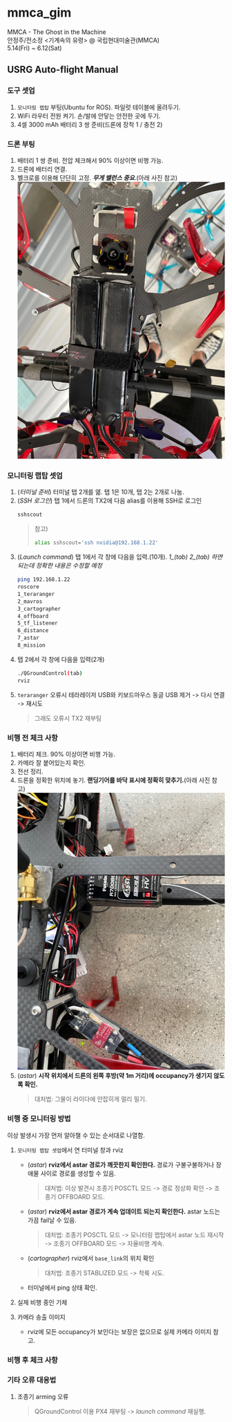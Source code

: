 # mmca_gim

MMCA - The Ghost in the Machine \
안정주/전소정 <기계속의 유령> @ 국립현대미술관(MMCA) \
5.14(Fri) ~ 6.12(Sat)


## USRG Auto-flight Manual

### 도구 셋업
1. `모니터링 랩탑` 부팅(Ubuntu for ROS). 파일럿 테이블에 올려두기.
2. WiFi 라우터 전원 켜기. 손/발에 안닿는 안전한 곳에 두기.
3. 4셀 3000 mAh 배터리 3 쌍 준비(드론에 장착 1 / 충전 2)

### 드론 부팅
1. 배터리 1 쌍 준비. 전압 체크해서 90% 이상이면 비행 가능.
3. 드론에 배터리 연결.
4. 벨크로를 이용해 단단히 고정. ***무게 밸런스 중요***.(아래 사진 참고) ![battery](./img/mmca_battery_align.jpg)


### 모니터링 랩탑 셋업
1. (*터미널 준비*) 터미널 탭 2개를 엶. 탭 1은 10개, 탭 2는 2개로 나눔.
2. (*SSH 로그인*) 탭 1에서 드론의 TX2에 다음 alias를 이용해 SSH로 로그인
    ```bash
    sshscout
    ```
    > 참고)
    > ```bash
    > alias sshscout='ssh nvidia@192.168.1.22'
    > ```
3. (*Launch command*) 탭 1에서 각 창에 다음을 입력.(10개). *1_(tab) 2_(tab) 하면 되는데 정확한 내용은 수정할 예정*
    ```bash
    ping 192.168.1.22
    roscore
    1_teraranger
    2_mavros
    3_cartographer
    4_offboard
    5_tf_listener
    6_distance
    7_astar
    8_mission
    ```
4.  탭 2에서 각 창에 다음을 입력(2개)
    ```bash
    ./QGroundControl(tab)
    rviz
    ```
5. `teraranger` 오류시 테라레이저 USB와 키보드마우스 동글 USB 제거 -> 다시 연결 -> 재시도
    > 그래도 오류시 TX2 재부팅


### 비행 전 체크 사항
1. 배터리 체크. 90% 이상이면 비행 가능.
2. 카메라 잘 붙어있는지 확인.
3. 전선 정리.
4. 드론을 정확한 위치에 놓기. **랜딩기어를 바닥 표시에 정확히 맞추기.**(아래 사진 참고) ![landing_gear](./img/mmca_landing_gear_align.jpg)
5. (*astar*) **시작 위치에서 드론의 왼쪽 후방(약 1m 거리)에 occupancy가 생기지 않도록 확인.**
   > 대처법: 그물이 라이다에 안잡히게 멀리 밀기.


### 비행 중 모니터링 방법
이상 발생시 가장 먼저 알아챌 수 있는 순서대로 나열함.

1. `모니터링 랩탑 셋업`에서 연 터미널 창과 rviz
    - (*astar*) **rviz에서 astar 경로가 깨끗한지 확인한다.** 경로가 구불구불하거나 장애물 사이로 경로를 생성할 수 있음.
        > 대처법: 이상 발견시 조종기 POSCTL 모드 -> 경로 정상화 확인 -> 조종기 OFFBOARD 모드.
    - (*astar*) **rviz에서 astar 경로가 계속 업데이트 되는지 확인한다.** astar 노드는 가끔 fail날 수 있음.
        > 대처법: 조종기 POSCTL 모드 -> 모니터링 랩탑에서 astar 노드 재시작 -> 조종기 OFFBOARD 모드 -> 자율비행 계속.
    - (*cartographer*) rviz에서 `base_link`의 위치 확인
        > 대처법: 조종기 STABLIZED 모드 -> 착륙 시도.
    - 터미널에서 ping 상태 확인.

2. 실제 비행 중인 기체

3. 카메라 송출 이미지
    - rviz에 모든 occupancy가 보인다는 보장은 없으므로 실제 카메라 이미지 참고.

### 비행 후 체크 사항

### 기타 오류 대응법
1. 조종기 arming 오류
    > QGroundControl 이용 PX4 재부팅 -> *launch command* 재실행.

